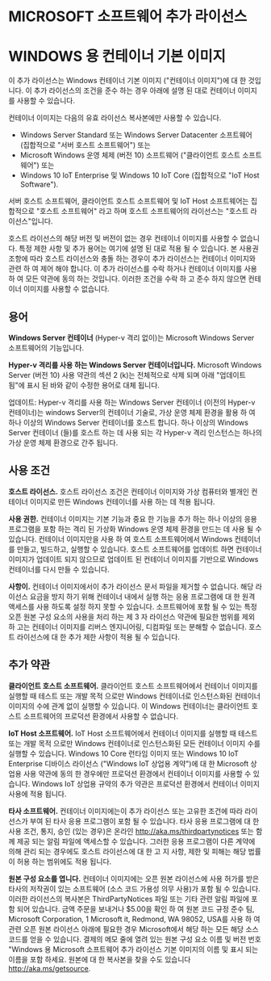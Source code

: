 
# <a name="microsoft-software-supplemental-license"></a>MICROSOFT 소프트웨어 추가 라이선스
# <a name="for-windows-container-base-image"></a>WINDOWS 용 컨테이너 기본 이미지 

이 추가 라이선스는 Windows 컨테이너 기본 이미지 ("컨테이너 이미지")에 대 한 것입니다.  이 추가 라이선스의 조건을 준수 하는 경우 아래에 설명 된 대로 컨테이너 이미지를 사용할 수 있습니다.

컨테이너 이미지는 다음의 유효 라이선스 복사본에만 사용할 수 있습니다.
* Windows Server Standard 또는 Windows Server Datacenter 소프트웨어 (집합적으로 "서버 호스트 소프트웨어") 또는
* Microsoft Windows 운영 체제 (버전 10) 소프트웨어 ("클라이언트 호스트 소프트웨어") 또는
* Windows 10 IoT Enterprise 및 Windows 10 IoT Core (집합적으로 "IoT Host Software").

서버 호스트 소프트웨어, 클라이언트 호스트 소프트웨어 및 IoT Host 소프트웨어는 집합적으로 "호스트 소프트웨어" 라고 하며 호스트 소프트웨어의 라이선스는 "호스트 라이선스"입니다.

호스트 라이선스의 해당 버전 및 버전이 없는 경우 컨테이너 이미지를 사용할 수 없습니다.  특정 제한 사항 및 추가 용어는 여기에 설명 된 대로 적용 될 수 있습니다.  본 사용권 조항에 따라 호스트 라이선스와 충돌 하는 경우이 추가 라이선스는 컨테이너 이미지와 관련 하 여 제어 해야 합니다. 이 추가 라이선스를 수락 하거나 컨테이너 이미지를 사용 하 여 모든 약관에 동의 하는 것입니다.  이러한 조건을 수락 하 고 준수 하지 않으면 컨테이너 이미지를 사용할 수 없습니다.  

## <a name="definitions"></a>용어 

**Windows Server 컨테이너** (Hyper-v 격리 없이)는 Microsoft Windows Server 소프트웨어의 기능입니다. 

**Hyper-v 격리를 사용 하는 Windows Server 컨테이너입니다.**  Microsoft Windows Server (버전 10) 사용 약관의 섹션 2 (k)는 전체적으로 삭제 되며 아래 "업데이트 됨"에 표시 된 바와 같이 수정한 용어로 대체 됩니다.  

업데이트: Hyper-v 격리를 사용 하는 Windows Server 컨테이너 (이전의 Hyper-v 컨테이너)는 windows Server의 컨테이너 기술로, 가상 운영 체제 환경을 활용 하 여 하나 이상의 Windows Server 컨테이너를 호스트 합니다.  하나 이상의 Windows Server 컨테이너 (들)를 호스트 하는 데 사용 되는 각 Hyper-v 격리 인스턴스는 하나의 가상 운영 체제 환경으로 간주 됩니다.  

## <a name="license-terms"></a>사용 조건

**호스트 라이선스.** 호스트 라이선스 조건은 컨테이너 이미지와 가상 컴퓨터와 별개인 컨테이너 이미지로 만든 Windows 컨테이너를 사용 하는 데 적용 됩니다.

**사용 권한.**  컨테이너 이미지는 기본 기능과 중요 한 기능을 추가 하는 하나 이상의 응용 프로그램을 포함 하는 격리 된 가상화 Windows 운영 체제 환경을 만드는 데 사용 될 수 있습니다. 컨테이너 이미지만을 사용 하 여 호스트 소프트웨어에서 Windows 컨테이너를 만들고, 빌드하고, 실행할 수 있습니다.  호스트 소프트웨어를 업데이트 하면 컨테이너 이미지가 업데이트 되지 않으므로 업데이트 된 컨테이너 이미지를 기반으로 Windows 컨테이너를 다시 만들 수 있습니다.   
 
**사항이.**  컨테이너 이미지에서이 추가 라이선스 문서 파일을 제거할 수 없습니다.  해당 라이선스 요금을 방지 하기 위해 컨테이너 내에서 실행 하는 응용 프로그램에 대 한 원격 액세스를 사용 하도록 설정 하지 못할 수 있습니다.  소프트웨어에 포함 될 수 있는 특정 오픈 원본 구성 요소의 사용을 처리 하는 제 3 자 라이선스 약관에 필요한 범위를 제외 하 고는 컨테이너 이미지를 리버스 엔지니어링, 디컴파일 또는 분해할 수 없습니다.  호스트 라이선스에 대 한 추가 제한 사항이 적용 될 수 있습니다.

## <a name="additional-terms"></a>추가 약관

**클라이언트 호스트 소프트웨어.**  클라이언트 호스트 소프트웨어에서 컨테이너 이미지를 실행할 때 테스트 또는 개발 목적 으로만 Windows 컨테이너로 인스턴스화된 컨테이너 이미지의 수에 관계 없이 실행할 수 있습니다.  이 Windows 컨테이너는 클라이언트 호스트 소프트웨어의 프로덕션 환경에서 사용할 수 없습니다.

**IoT Host 소프트웨어.**  IoT Host 소프트웨어에서 컨테이너 이미지를 실행할 때 테스트 또는 개발 목적 으로만 Windows 컨테이너로 인스턴스화된 모든 컨테이너 이미지 수를 실행할 수 있습니다. Windows 10 Core 런타임 이미지 또는 Windows 10 IoT Enterprise 디바이스 라이선스 ("Windows IoT 상업용 계약")에 대 한 Microsoft 상업용 사용 약관에 동의 한 경우에만 프로덕션 환경에서 컨테이너 이미지를 사용할 수 있습니다. Windows IoT 상업용 규약의 추가 약관은 프로덕션 환경에서 컨테이너 이미지 사용에 적용 됩니다.

**타사 소프트웨어.** 컨테이너 이미지에는이 추가 라이선스 또는 고유한 조건에 따라 라이선스가 부여 된 타사 응용 프로그램이 포함 될 수 있습니다. 타사 응용 프로그램에 대 한 사용 조건, 통지, 승인 (있는 경우)은 온라인 http://aka.ms/thirdpartynotices 또는 함께 제공 되는 알림 파일에 액세스할 수 있습니다. 그러한 응용 프로그램이 다른 계약에 의해 관리 되는 경우에도 호스트 라이선스에 대 한 고 지 사항, 제한 및 피해는 해당 법률이 허용 하는 범위에도 적용 됩니다.  
  
**원본 구성 요소를 엽니다.** 컨테이너 이미지에는 오픈 원본 라이선스에 사용 허가를 받은 타사의 저작권이 있는 소프트웨어 (소스 코드 가용성 의무 사용)가 포함 될 수 있습니다. 이러한 라이선스의 복사본은 ThirdPartyNotices 파일 또는 기타 관련 알림 파일에 포함 되어 있습니다. 금액 주문을 보내거나 $5.00을 확인 하 여 원본 코드 규정 준수 팀, Microsoft Corporation, 1 Microsoft it, Redmond, WA 98052, USA를 사용 하 여 관련 오픈 원본 라이선스 아래에 필요한 경우 Microsoft에서 해당 하는 모든 해당 소스 코드를 얻을 수 있습니다. 결제의 메모 줄에 열려 있는 원본 구성 요소 이름 및 버전 번호 "Windows 용 Microsoft 소프트웨어 추가 라이선스 기본 이미지의 이름 및 표시 되는 이름을 포함 하세요. 원본에 대 한 복사본을 찾을 수도 있습니다 http://aka.ms/getsource.

